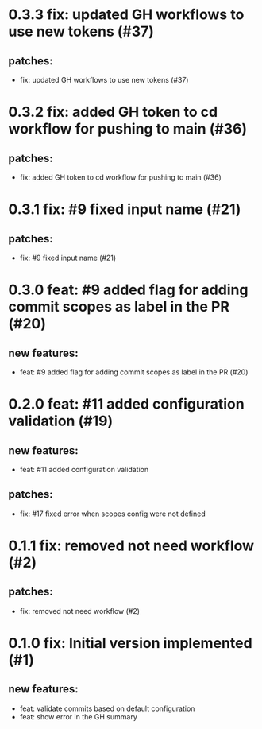 # 0.3.3 fix: updated GH workflows to use new tokens (#37)

## patches:
* fix: updated GH workflows to use new tokens (#37)

# 0.3.2 fix: added GH token to cd workflow for pushing to main (#36)

## patches:
* fix: added GH token to cd workflow for pushing to main (#36)

# 0.3.1 fix: #9 fixed input name (#21)

## patches:
* fix: #9 fixed input name (#21)

# 0.3.0 feat: #9 added flag for adding commit scopes as label in the PR (#20)

## new features:
* feat: #9 added flag for adding commit scopes as label in the PR (#20)

# 0.2.0 feat: #11 added configuration validation (#19)

## new features:
* feat: #11 added configuration validation
## patches:
* fix: #17 fixed error when scopes config were not defined

# 0.1.1 fix: removed not need workflow (#2)

## patches:
* fix: removed not need workflow (#2)

# 0.1.0 fix: Initial version implemented (#1)

## new features:
* feat: validate commits based on default configuration
* feat: show error in the GH summary

